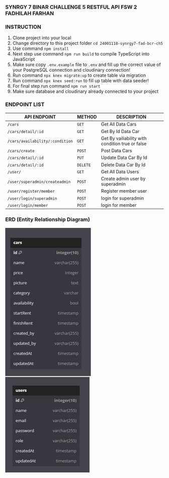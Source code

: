 ### SYNRGY 7 BINAR CHALLENGE 5 RESTFUL API FSW 2 FADHILAH FARHAN

### INSTRUCTION
1. Clone project into your local
2. Change directory to this project folder `cd 24001118-synrgy7-fad-bcr-ch5`
3. Use command `npm install`
4. Next step use command `npm run build` to compile TypeScript into JavaScript
5. Make sure copy `.env.example` file to `.env` and fill up the correct value of your PostgreSQL connection and cloudinary connection!
6. Run command `npx knex migrate:up` to create table via migration
7. Run command `npx knex seed:run` to fill up table with data seeder!
8. For final step run command `npm run start`
9. Make sure database and cloudinary already connected to your project

### ENDPOINT LIST

| API ENDPOINT                     | METHOD   |     DESCRIPTION                                     |
|----------------------------------|----------|-----------------------------------------------------|
| `/cars`                          |   `GET`  | Get All Data Cars                                   |
| `/cars/detail/:id`               |   `GET`  | Get By Id Data Car                                  |
| `/cars/availability/:condition`  |   `GET`  | Get By vailiability with condition true or false    |
| `/cars/create`                   |  `POST`  | Post Data Cars                                      |
| `/cars/detail/:id`               |   `PUT`  | Update Data Car By Id                               |
| `/cars/detail/:id`               | `DELETE` | Delete Data Car By Id                               |
| `/user/`                         |  `GET`   | Get All Data Users                                  |
| `/user/superadmin/createadmin`   |  `POST`  | Create admin user by superadmin                     |
| `/user/register/member`          |  `POST`  | Register member user                                |
| `/user/login/superadmin`         |  `POST`  | login for superadmin                                |
| `/user/login/member`             |  `POST`  | login for member|


### ERD (Entity Relationship Diagram)
![alt text](./ERD_CARS_TABLE_CH6.png)
![alt text](./ERD_USERS_TABLE_CH6.png)